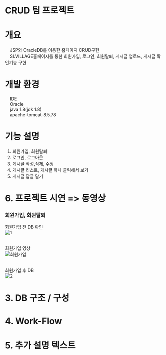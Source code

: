 
# CRUD 팀 프로젝트
# 개요
&nbsp;&nbsp;&nbsp;  JSP와 OracleDB를 이용한 홈페이지 CRUD구현<br>
&nbsp;&nbsp;&nbsp;  SI.VILLAGE홈페이지를 통한 회원가입, 로그인, 회원탈퇴, 게시글 업로드, 게시글 확인기능 구현<br>

# 개발 환경
&nbsp;&nbsp;&nbsp;  IDE<br>
&nbsp;&nbsp;&nbsp;  Oracle<br>
&nbsp;&nbsp;&nbsp;  java 1.8(jdk 1.8)<br>
&nbsp;&nbsp;&nbsp;  apache-tomcat-8.5.78<br>

# 기능 설명
  1. 회원가입, 회원탈퇴
  2. 로그인, 로그아웃
  3. 게시글 작성,삭제, 수정
  4. 게시글 리스트, 게시글 하나 클릭해서 보기
  5. 게시글 답글 달기
  
# 6. 프로젝트 시연 => 동영상
### 회원가입, 회원탈퇴<br>
  회원가입 전 DB 확인<br>
  ![1](https://user-images.githubusercontent.com/121269266/209490911-d5d79513-4833-4302-ab43-63b9e6bce1c2.png)<br><br>
  
  회원가입 영상<br>
  ![회원가입](https://user-images.githubusercontent.com/121269266/209491055-1e657377-c3c8-4e33-ac8e-9a1badb13f5d.gif)<br><br>


  회원가입 후 DB <br>
  ![2](https://user-images.githubusercontent.com/121269266/209491083-e5fe4794-59b2-49d0-9c78-f164a2712999.png)



  
# 3. DB 구조 / 구성
# 4. Work-Flow
# 5. 추가 설명 텍스트

